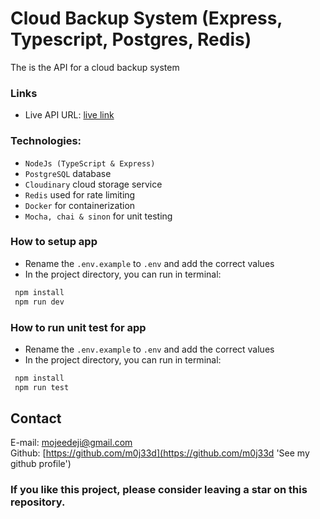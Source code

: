 # Cloud Backup System (Express, Typescript, Postgres, Redis)

The is the API for a cloud backup system 

### Links
- Live API URL: [live link](https://cloud-backup-system.onrender.com)


### Technologies:
- `NodeJs (TypeScript & Express)`
- `PostgreSQL` database
- `Cloudinary` cloud storage service
- `Redis` used for rate limiting
- `Docker` for containerization
- `Mocha, chai & sinon` for unit testing


### How to setup app
- Rename the `.env.example` to `.env` and add the correct values
- In the project directory, you can run in terminal:
```bash
 npm install
 npm run dev
```

### How to run unit test for app
- Rename the `.env.example` to `.env` and add the correct values
- In the project directory, you can run in terminal:
```bash
 npm install
 npm run test
```

## Contact

E-mail: [mojeedeji@gmail.com](mojeedeji@gmail.com 'Send an email')\
Github: [https://github.com/m0j33d](https://github.com/m0j33d 'See my github profile')  

### If you like this project, please consider leaving a star on this repository.